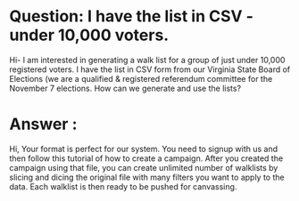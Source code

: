 # Question: I have the list in CSV - under 10,000 voters.
Hi- I am interested in generating a walk list for a group of just under 10,000 registered voters. I have the list in CSV form from our Virginia State Board of Elections (we are a qualified & registered referendum committee for the November 7 elections. How can we generate and use the lists?

# Answer : 
Hi, Your format is perfect for our system. You need to signup with us and then follow this tutorial of how to create a campaign. After you created the campaign using that file, you can create unlimited number of walklists by slicing and dicing the original file with many filters you want to apply to the data. Each walklist is then ready to be pushed for canvassing. 


